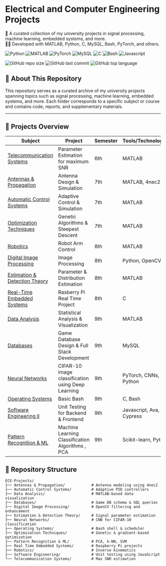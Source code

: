 # Electrical and Computer Engineering Projects
📁 A curated collection of my university projects in signal processing, machine learning, embedded systems, and more.  
👨‍💻 Developed with MATLAB, Python, C, MySQL, Bash, PyTorch, and others.

![Python](https://img.shields.io/badge/Python-3776AB?style=flat&logo=python&logoColor=white)
![MATLAB](https://img.shields.io/badge/MATLAB-orange?style=flat&logo=mathworks&logoColor=white)
![PyTorch](https://img.shields.io/badge/PyTorch-EE4C2C?style=flat&logo=pytorch&logoColor=white)
![MySQL](https://img.shields.io/badge/MySQL-4479A1?style=flat&logo=mysql&logoColor=white)
![C](https://img.shields.io/badge/C-00599C?style=flat&logo=c&logoColor=white)
![Bash](https://img.shields.io/badge/Bash-121011?style=flat&logo=gnu-bash&logoColor=white)
![Javascript](https://img.shields.io/badge/JavaScript-F7DF1E?style=flat&logo=javascript&logoColor=black)

![GitHub repo size](https://img.shields.io/github/repo-size/chrisdardas/ECE-Projects)
![GitHub last commit](https://img.shields.io/github/last-commit/chrisdardas/ECE-Projects)
![GitHub top language](https://img.shields.io/github/languages/top/chrisdardas/ECE-Projects)

## 📌 About This Repository

This repository serves as a curated archive of my university projects spanning topics such as signal processing, machine learning, embedded systems, and more. Each folder corresponds to a specific subject or course and contains code, reports, and supplementary materials.

---

## 🧠 Projects Overview

| Subject | Project | Semester | Tools/Technologies |
|--------|---------|----------|---------------------|
| [Telecommunication Systems](https://github.com/chrisdardas/ECE-Projects/tree/main/Telecommunication%20Systems) | Parameter Estimation for maximum SNR | 6th | MATLAB |
| [Antennas & Propagation](https://github.com/chrisdardas/ECE-Projects/tree/main/Antennas%20%26%20Propagation) | Antenna Design & Simulation | 7th | MATLAB, 4nec2 |
| [Automatic Control Systems](https://github.com/chrisdardas/ECE-Projects/tree/main/Automatic%20Control%20Systems) | Adaptive Control & Simulation | 7th | MATLAB |
| [Optimization Techniques](https://github.com/chrisdardas/ECE-Projects/tree/main/Optimization%20Techniques) | Genetic Algorithms & Steepest Descent | 7th | MATLAB |
| [Robotics](https://github.com/chrisdardas/ECE-Projects/tree/main/Robotics) | Robot Arm Control | 8th | MATLAB |
| [Digital Image Processing](https://github.com/chrisdardas/ECE-Projects/tree/main/Digital%20Image%20Processing) | Image Processing | 8th | Python, OpenCV |
| [Estimation & Detection Theory](https://github.com/chrisdardas/ECE-Projects/tree/main/Estimation%20%26%20Detection%20Theory) | Parameter & Distribution Estimation | 8th | MATLAB |
| [Real-Time Embedded Systems](https://github.com/chrisdardas/ECE-Projects/tree/main/Real%20Time%20Embeeded%20Systems) | Rasberry Pi Real Time Project | 8th | C |
| [Data Analysis](https://github.com/chrisdardas/ECE-Projects/tree/main/Data%20Analysis) | Statistical Analysis & Visualization | 9th | MATLAB |
| [Databases](https://github.com/chrisdardas/ECE-Projects/tree/main/Databases) | Game Database Design & Full Stack Development | 9th | MySQL |
| [Neural Networks](https://github.com/chrisdardas/ECE-Projects/tree/main/Neural%20Networks) | CIFAR-10 image classification using Deep Learning | 9th | PyTorch, CNNs, Python |
| [Operating Systems](https://github.com/chrisdardas/ECE-Projects/tree/main/Operating%20Systems) | Basic Bash | 9th | C, Bash |
| [Software Engineering II](https://github.com/chrisdardas/ECE-Projects/tree/main/Software%20Engineering%20II) | Unit Testing for Backend & Frontend | 9th | Javascript, Ava, Cypress |
| [Pattern Recognition & ML](https://github.com/chrisdardas/ECE-Projects/tree/main/Pattern%20Recognition%20%26%20Machine%20Learning) | Machine Learning Classification Algorithms , PCA | 9th | Scikit-learn, Python |

## 📁 Repository Structure

```
ECE-Projects/
├── Antennas & Propagation/            # Antenna modeling using 4nec2
├── Automatic Control Systems/         # Adaptive PID controllers
├── Data Analysis/                     # MATLAB-based data visualization
├── Databases/                         # Game DB schema & SQL queries
├── Digital Image Processing/          # OpenCV filtering and enhancement
├── Estimation & Detection Theory/     # Signal parameter estimation
├── Neural Networks/                   # CNN for CIFAR-10 classification
├── Operating Systems/                 # Bash shell & scheduler
├── Optimization Techniques/           # Genetic & gradient-based optimization
├── Pattern Recognition & ML/          # PCA, k-NN, SVM
├── Real Time Embedded Systems/        # Raspberry Pi projects
├── Robotics/                          # Inverse kinematics
├── Software Engineering/              # Unit testing using JavaScript
└── Telecommunication Systems/         # Max SNR estimation
```

